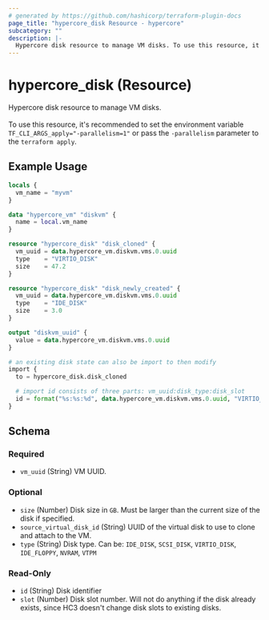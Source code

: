 ```yaml
---
# generated by https://github.com/hashicorp/terraform-plugin-docs
page_title: "hypercore_disk Resource - hypercore"
subcategory: ""
description: |-
  Hypercore disk resource to manage VM disks. To use this resource, it's recommended to set the environment variable TF_CLI_ARGS_apply="-parallelism=1" or pass the -parallelism parameter to the terraform apply.
---
```


# hypercore_disk (Resource)

Hypercore disk resource to manage VM disks. <br><br>To use this resource, it's recommended to set the environment variable `TF_CLI_ARGS_apply="-parallelism=1"` or pass the `-parallelism` parameter to the `terraform apply`.

## Example Usage

```terraform
locals {
  vm_name = "myvm"
}

data "hypercore_vm" "diskvm" {
  name = local.vm_name
}

resource "hypercore_disk" "disk_cloned" {
  vm_uuid = data.hypercore_vm.diskvm.vms.0.uuid
  type    = "VIRTIO_DISK"
  size    = 47.2
}

resource "hypercore_disk" "disk_newly_created" {
  vm_uuid = data.hypercore_vm.diskvm.vms.0.uuid
  type    = "IDE_DISK"
  size    = 3.0
}

output "diskvm_uuid" {
  value = data.hypercore_vm.diskvm.vms.0.uuid
}

# an existing disk state can also be import to then modify
import {
  to = hypercore_disk.disk_cloned

  # import id consists of three parts: vm_uuid:disk_type:disk_slot
  id = format("%s:%s:%d", data.hypercore_vm.diskvm.vms.0.uuid, "VIRTIO_DISK", 1)
}
```

<!-- schema generated by tfplugindocs -->
## Schema

### Required

- `vm_uuid` (String) VM UUID.

### Optional

- `size` (Number) Disk size in `GB`. Must be larger than the current size of the disk if specified.
- `source_virtual_disk_id` (String) UUID of the virtual disk to use to clone and attach to the VM.
- `type` (String) Disk type. Can be: `IDE_DISK`, `SCSI_DISK`, `VIRTIO_DISK`, `IDE_FLOPPY`, `NVRAM`, `VTPM`

### Read-Only

- `id` (String) Disk identifier
- `slot` (Number) Disk slot number. Will not do anything if the disk already exists, since HC3 doesn't change disk slots to existing disks.
